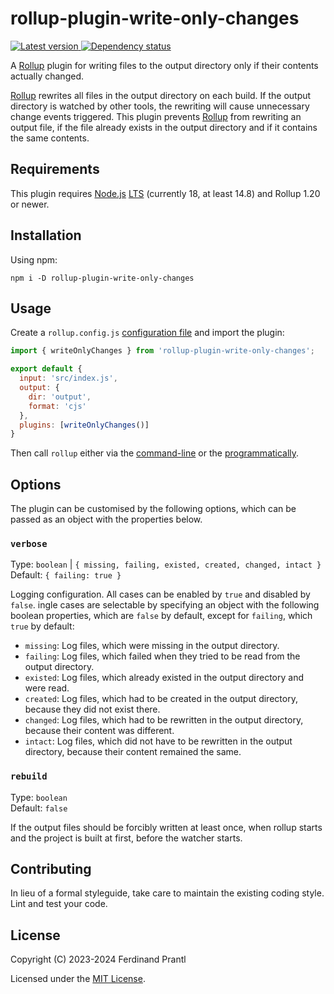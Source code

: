 # rollup-plugin-write-only-changes

[![Latest version](https://img.shields.io/npm/v/rollup-plugin-write-only-changes)
 ![Dependency status](https://img.shields.io/librariesio/release/npm/rollup-plugin-write-only-changes)
](https://www.npmjs.com/package/rollup-plugin-write-only-changes)

A [Rollup] plugin for writing files to the output directory only if their contents actually changed.

[Rollup] rewrites all files in the output directory on each build. If the output directory is watched by other tools, the rewriting will cause unnecessary change events triggered. This plugin prevents [Rollup] from rewriting an output file, if the file already exists in the output directory and if it contains the same contents.

## Requirements

This plugin requires [Node.js] [LTS] (currently 18, at least 14.8) and Rollup 1.20 or newer.

## Installation

Using npm:

    npm i -D rollup-plugin-write-only-changes

## Usage

Create a `rollup.config.js` [configuration file] and import the plugin:

```js
import { writeOnlyChanges } from 'rollup-plugin-write-only-changes';

export default {
  input: 'src/index.js',
  output: {
    dir: 'output',
    format: 'cjs'
  },
  plugins: [writeOnlyChanges()]
}
```

Then call `rollup` either via the [command-line] or the [programmatically].

## Options

The plugin can be customised by the following options, which can be passed as an object with the properties below.

### `verbose`

Type: `boolean` | `{ missing, failing, existed, created, changed, intact }`<br>
Default: `{ failing: true }`

Logging configuration. All cases can be enabled by `true` and disabled
by `false`. ingle cases are selectable by specifying an object with
the following boolean properties, which are `false` by default,
except for `failing`, which `true` by default:

  * `missing`: Log files, which were missing in the output directory.
  * `failing`: Log files, which failed when they tried to be read from the output directory.
  * `existed`: Log files, which already existed in the output directory and were read.
  * `created`: Log files, which had to be created in the output directory,
               because they did not exist there.
  * `changed`: Log files, which had to be rewritten in the output directory,
               because their content was different.
  * `intact`:  Log files, which did not have to be rewritten in the output directory,
               because their content remained the same.

### `rebuild`

Type: `boolean`<br>
Default: `false`

If the output files should be forcibly written at least once, when rollup
starts and the project is built at first, before the watcher starts.

## Contributing

In lieu of a formal styleguide, take care to maintain the existing coding style. Lint and test your code.

## License

Copyright (C) 2023-2024 Ferdinand Prantl

Licensed under the [MIT License].

[MIT License]: http://en.wikipedia.org/wiki/MIT_License
[Rollup]: https://rollupjs.org/
[Node.js]: https://nodejs.org/
[LTS]: https://github.com/nodejs/Release
[configuration file]: https://www.rollupjs.org/guide/en/#configuration-files
[command-line]: https://www.rollupjs.org/guide/en/#command-line-reference
[programmatically]: https://www.rollupjs.org/guide/en/#javascript-api
